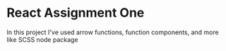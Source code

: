 # React Assignment One

In this project I've used arrow functions, function components, and more like SCSS node package
